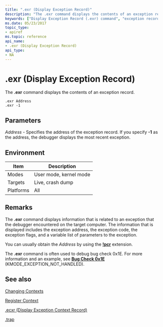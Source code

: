 ```yaml
---
title: ".exr (Display Exception Record)"
description: "The .exr command displays the contents of an exception record."
keywords: ["Display Exception Record (.exr) command", "exception record", ".exr (Display Exception Record) Windows Debugging"]
ms.date: 05/23/2017
topic_type:
- apiref
ms.topic: reference
api_name:
- .exr (Display Exception Record)
api_type:
- NA
---
```


# .exr (Display Exception Record)

The **.exr** command displays the contents of an exception record.

```dbgcmd
.exr Address 
.exr -1
```

## Parameters

<span id="_______Address______"></span><span id="_______address______"></span><span id="_______ADDRESS______"></span> *Address* - Specifies the address of the exception record. If you specify **-1** as the address, the debugger displays the most recent exception.

## Environment

|  Item  | Description          |
|--------|----------------------|
|Modes   |User mode, kernel mode|
|Targets |Live, crash dump      |
|Platforms|All                  |

## Remarks

The **.exr** command displays information that is related to an exception that the debugger encountered on the target computer. The information that is displayed includes the exception address, the exception code, the exception flags, and a variable list of parameters to the exception.

You can usually obtain the *Address* by using the [**!pcr**](-pcr.md) extension.

The **.exr** command is often used to debug bug check 0x1E. For more information and an example, see [**Bug Check 0x1E**](../debugger/bug-check-0x1e--kmode-exception-not-handled.md) (KMODE\_EXCEPTION\_NOT\_HANDLED).

## See also

[Changing Contexts](../debugger/changing-contexts.md)

[Register Context](../debugger/changing-contexts.md#register-context)

[.ecxr (Display Exception Context Record)](-ecxr--display-exception-context-record-.md)

[.trap](-trap--display-trap-frame-.md)

